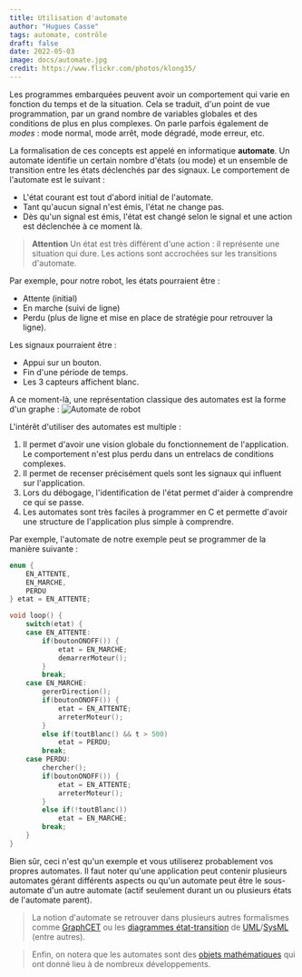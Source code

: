 ```yaml
---
title: Utilisation d'automate
author: "Hugues Casse"
tags: automate, contrôle
draft: false
date: 2022-05-03
image: docs/automate.jpg
credit: https://www.flickr.com/photos/klong35/
---
```


Les programmes embarquées peuvent avoir un comportement qui varie en fonction du temps et de la situation. Cela se traduit, d'un point de vue programmation, par un grand nombre de variables globales et des conditions de plus en plus complexes. On parle parfois également de _modes_ : mode normal, mode arrêt, mode dégradé, mode erreur, etc.

La formalisation de ces concepts est appelé en informatique **automate**.
Un automate identifie un certain nombre d'états (ou mode) et un ensemble de transition entre les états déclenchés par des signaux. Le comportement de l'automate est le suivant :
* L'état courant est tout d'abord initial de l'automate.
* Tant qu'aucun signal n'est émis, l'état ne change pas.
* Dès qu'un signal est émis, l'état est changé selon le signal et une action est déclenchée à ce moment là.

> **Attention** Un état est très différent d'une action : il représente une situation qui dure. Les actions sont accrochées sur les transitions d'automate.

Par exemple, pour notre robot, les états pourraient être :
* Attente (initial)
* En marche (suivi de ligne)
* Perdu (plus de ligne et mise en place de stratégie pour retrouver la ligne).

Les signaux pourraient être :
* Appui sur un bouton.
* Fin d'une période de temps.
* Les 3 capteurs affichent blanc.

A ce moment-là, une représentation classique des automates est la forme d'un graphe :
![Automate de robot](../automate-xpl.png)

L'intérêt d'utiliser des automates est multiple :
1. Il permet d'avoir une vision globale du fonctionnement de l'application. Le comportement n'est plus perdu dans un entrelacs de conditions complexes.
2. Il permet de recenser précisément quels sont les signaux qui influent sur l'application.
3. Lors du débogage, l'identification de l'état permet d'aider à comprendre ce qui se passe.
4. Les automates sont très faciles à programmer en C et permette d'avoir une structure de l'application plus simple à comprendre.

Par exemple, l'automate de notre exemple peut se programmer de la manière suivante :
```C
enum {
	EN_ATTENTE,
	EN_MARCHE,
	PERDU
} etat = EN_ATTENTE;

void loop() {
	switch(etat) {
	case EN_ATTENTE:
		if(boutonONOFF()) {
			etat = EN_MARCHE;
			demarrerMoteur();
		}
		break;
	case EN_MARCHE:
		gererDirection();
		if(boutonONOFF()) {
			etat = EN_ATTENTE;
			arreterMoteur();
		}
		else if(toutBlanc() && t > 500)
			etat = PERDU;
		break;
	case PERDU:
		chercher();
		if(boutonONOFF()) {
			etat = EN_ATTENTE;
			arreterMoteur();
		}
		else if(!toutBlanc())
			etat = EN_MARCHE;
		break;
	}
}
```

Bien sûr, ceci n'est qu'un exemple et vous utiliserez probablement vos propres automates. Il faut noter qu'une application peut contenir plusieurs automates gérant différents aspects ou qu'un automate peut être le sous-automate d'un autre automate (actif seulement durant un ou plusieurs états de l'automate parent).

> La notion d'automate se retrouver dans plusieurs autres formalismes comme [GraphCET](https://fr.wikipedia.org/wiki/Grafcet) ou les [diagrammes état-transition](https://fr.wikipedia.org/wiki/Diagramme_%C3%A9tats-transitions) de [UML](https://fr.wikipedia.org/wiki/UML_(informatique))/[SysML](https://fr.wikipedia.org/wiki/Systems_Modeling_Language) (entre autres).

> Enfin, on notera que les automates sont des [objets mathématiques](https://fr.wikipedia.org/wiki/Automate_fini_d%C3%A9terministe) qui ont donné lieu à de nombreux développements.
